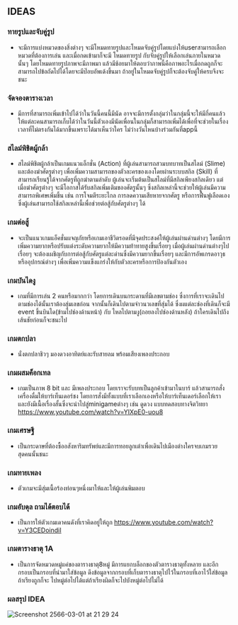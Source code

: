 
## IDEAS
### ทายรูปและจับคู่รูป
* จะมีการแบ่งหมวดของสิ่งต่างๆ จะมีโหมดทายรูปและโหมดจับคู่รูปโดยแบ่งให้userสามารถเลือก หมวดที่ต้องการเล่น และเมื่อกดเข้ามาก็จะมี โหมดทายรูป กับจับคู่รูปให้เลือกเล่นภายในหมวดนั้นๆ โดยโหมดทายรูปภาพจะมีภาพมา
  แล้วมีช้อยมาให้ตอบว่าภาพนี้คือภาพอะไรเมื่อกดถูกก็จะสามารถไปข้อถัดไปได้โดยจะมีป๊อบอัพเด้งขึ้นมา ถ้าอยู่ในโหมดจับคู่รูปก็จะต้องจับคู่ให้ครบจึงจะชนะ
### จัดจองตารางเวลา
* มีการที่สามารถเพิ่มเข้าไปได้ว่าในวันนี้คนนี้มีนัด อาจจะมีการตั้งกลุ่มว่าในกลุ่มนี้จะให้มีกี่คนแล้วให้แต่ละคนสามารถเก็บได้ว่าในวันนี้ตัวเองมีนัดเพื่อนในกลุ่มก็สามารถเพิ่มได้เพื่อที่จะช่วยในเรื่องเวลาที่ไม่ตรงกันได้มากขึ้นเพราะได้มาเห็นว่าใคร
  ไม่ว่างวันไหนบ้างร่วมกันที่appนี้
### สไลม์พิชิตผู้กล้า
* สไลม์พิชิตผู้กล้าเป็นเกมแนวแอ็กชั่น (Action) ที่ผู้เล่นสามารถสวมบทบาทเป็นสไลม์ (Slime) และต้องฆ่าศัตรูต่างๆ เพื่อเพิ่มความสามารถของตัวละครของเองโดยผ่านระบบสกิล (Skill) ที่สามารถเรียนรู้ได้จากศัตรูที่ถูกฆ่าตามลำดับ
ผู้เล่นจะเริ่มต้นเป็นสไลม์ที่มีสกิลเพียงสกิลเดียว แต่เมื่อฆ่าศัตรูต่างๆ จะมีโอกาสได้รับสกิลเพิ่มเติมของศัตรูนั้นๆ ซึ่งสกิลเหล่านี้จะช่วยให้ผู้เล่นมีความสามารถพิเศษเพิ่มขึ้น เช่น การโจมตีระยะไกล การลดความเสียหายจากศัตรู หรือการฟื้นฟูเลือดเอง ซึ่งผู้เล่นสามารถใช้สกิลเหล่านี้เพื่อช่วยต่อสู้กับศัตรูต่างๆ ได้ 

### เกมต่อสู้ 
* จะเป็นแนวเกมแอ็คชั่นผจญภัยหรือเกมเอาชีวิตรอดที่มีจุดประสงค์ให้ผู้เล่นผ่านด่านต่างๆ โดยมีการเพิ่มความยากหรือปรับแต่งระดับความยากให้มีความท้าทายสูงขึ้นเรื่อยๆ เมื่อผู้เล่นผ่านด่านต่างๆไปเรื่อยๆ จะต้องเผชิญกับการต่อสู้กับศัตรูแต่ละด่านซึ่งมีความยากขึ้นเรื่อยๆ และมีการอัพเกรดอาวุธหรืออุปกรณ์ต่างๆ เพื่อเพิ่มความแข็งแกร่งให้กับตัวละครหรือการป้องกันตัวเอง 

### เกมบันไดงู
* เกมที่มีการเล่น 2 คนหรือมากกว่า โดยการเดินบนกระดานที่มีเลขตามช่อง ซึ่งการที่เราจะเดินไปตามช่องได้นั้นเราต้องสุ่มเลขก่อน จากนั้นก็เดินไปตามจำวนวเลขที่สุ่มได้ ซึ่งผแต่ละช่องที่เดินก็จะมี event 
ขึ้นบินได(ข้ามไปช่องด้านหน้า) กับ ไหลไปตามงู(ถอยลงไปช่องด้านหลัง) ถ้าใครเดินไปถึงเส้นชัยก่อนก็จะชนะไป

### เกมตกปลา
* นั่งตกปลาชิวๆ มองดวงอาทิตย์และรับสายลม พร้อมเสียงเพลงประกอบ

### เกมผสมค็อกเทล 
* เกมเป็นภาพ 8 bit และ มีเพลงประกอบ โดยเราจะรับบทเป็นลูกค้าเข้ามาในบาร์ แล้วสามารถสั่งเครื่องดื่มให้บาร์เท็นเดอร์ชง โดยการสั่งมีทั้งแบบที่เราเลือกเองหรือให้บาร์เท็นเดอร์เลือกให้เรา และยังมีเนื้อเรื่องสั้นซึ่งจะนำไปสู่minigameต่างๆ เช่น ดูดวง แบบทดสอบทางจิตวิทยา https://www.youtube.com/watch?v=YIXpE0-uou8 

### เกมเศรษฐี 
* เป็นกระดาษที่ต้องซื้ออสังหาริมทรัพย์และมีการทอยลูกเต๋าเพื่อเดินไปเมืองต่างใครจบเกมรวยสุดคนนั้นชนะ

### เกมทายเพลง
* ตัวเกมจะมีสุ่มเนื้อร้องท่อนๆหนึ่งมาให้และให้ผู้เล่นพิมตอบ

### เกมอับดุล ถามได้ตอบได้
* เป็นการให้ตัวเกมเดาคนดังที่เราคิดอยู่ให้ถูก https://www.youtube.com/watch?v=Y3CEDoindiI
### เกมตารางธาตุ 1A 
* เป็นการจัดหมวดหมู่แค่ของตารางธาตุ8หมู่ มีการแยกบล็อกของตัวตารางธาตุทั้งหลาย และอีกกรอบเป็นกรอบที่นำมาใส่ข้อมูล ดึงข้อมูลจากกรอบที่เก็บตารางธาตุไปไว้ในกรอบที่เอาไว้ใส่ข้อมูลถ้าเรียงถูกก็จะ ไปหมู่ต่อไปได้แต่ถ้าเรียงผิดก็จะไปบังหมู่ต่อไปไม่ได้

### ผลสรุป IDEA
![Screenshot 2566-03-01 at 21 29 24](https://user-images.githubusercontent.com/88100445/222169660-1575d9c0-c9a9-4296-a3ef-621c2950ce0b.png)

